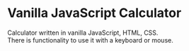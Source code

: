 # Vanilla JavaScript Calculator
Calculator written in vanilla JavaScript, HTML, CSS.  
There is functionality to use it with a keyboard or mouse.
